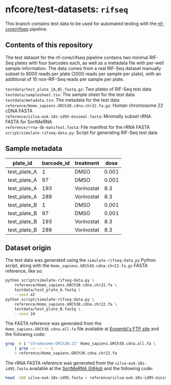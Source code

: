 # nfcore/test-datasets: `rifseq`

This branch contains test data to be used for automated testing with the
[nf-core/rifseq](https://github.com/nf-core/rifseq) pipeline.

## Contents of this repository

The test dataset for the nf-core/rifseq pipeline contains two minimal RIF-Seq
plates with four barcodes each, as well as a metadata file with per-well sample
information. The data comes from a real RIF-Seq dataset manually subset to 8000
reads per plate (2000 reads per sample per plate), with an additional of 10
non-RIF-Seq reads per sample per plate.

`testdata/test_plate_{A,B}.fastq.gz`: Two plates of RIF-Seq test data
<br>
`testdata/samplesheet.tsv`: The sample sheet for the test data
<br>
`testdata/metadata.tsv`: The metadata for the test data
<br>
`reference/Homo_sapiens.GRCh38.cdna.chr22.fa.gz`: Human chromosome 22 cDNA FASTA
<br>
`reference/silva-euk-18s-id95-minimal.fasta`: Minimally subset rRNA FASTA for SortMeRNA
<br>
`reference/rrna-db-manifest.fasta`: File manifest for the rRNA FASTA
<br>
`script/simulate-rifseq-data.py`: Script for generating RIF-Seq test data

## Sample metadata

| plate_id     | barcode_id | treatment  | dose  |
|--------------|------------|------------|-------|
| test_plate_A | 1          | DMSO       | 0.001 |
| test_plate_A | 97         | DMSO       | 0.001 |
| test_plate_A | 193        | Vorinostat | 8.3   |
| test_plate_A | 289        | Vorinostat | 8.3   |
| test_plate_B | 1          | DMSO       | 0.001 |
| test_plate_B | 97         | DMSO       | 0.001 |
| test_plate_B | 193        | Vorinostat | 8.3   |
| test_plate_B | 289        | Vorinostat | 8.3   |

## Dataset origin

The test data was generated using the `simulate-rifseq-data.py` Python script,
along with the `Homo_sapiens.GRCh38.cdna.chr22.fa.gz` FASTA reference, like so:

```bash
python script/simulate-rifseq-data.py \
    reference/Homo_sapiens.GRCh38.cdna.chr22.fa \
    testdata/test_plate_A.fastq \
    --seed 42
python script/simulate-rifseq-data.py \
    reference/Homo_sapiens.GRCh38.cdna.chr22.fa \
    testdata/test_plate_B.fastq \
    --seed 24
```

The FASTA reference was generated from the `Homo_sapiens.GRCh38.cdna.all.fa`
file available at [Ensembl's FTP site](ftp://ftp.ensembl.org/pub/release-86/fasta/homo_sapiens/cdna/)
and the following code:

```bash
grep -A 1 "chromosome:GRCh38:22" Homo_sapiens.GRCh38.cdna.all.fa \
    | grep -v -- -- \
    > reference/Homo_sapiens.GRCh38.cdna.chr22.fa
```

The rRNA FASTA reference was generated from the `silva-euk-18s-id95.fasta`
available at the [SortMeRNA GitHub](https://github.com/biocore/sortmerna/tree/master/data/rRNA_databases)
and the following code:

```bash
head -100 silva-euk-18s-id95.fasta > reference/silva-euk-18s-id95-minimal.fasta
```
